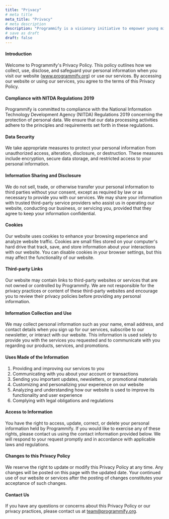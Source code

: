 ```yaml
---
title: "Privacy"
# meta title
meta_title: "Privacy"
# meta description
description: "Programmify is a visionary initiative to empower young minds through comprehensive IT education"
# save as draft
draft: false
---
```


#### Introduction
Welcome to Programmify's Privacy Policy. This policy outlines how we collect, use, disclose, and safeguard your personal information when you visit our website (www.programmify.org) or use our services. By accessing our website or using our services, you agree to the terms of this Privacy Policy.

#### Compliance with NITDA Regulations 2019
Programmify is committed to compliance with the National Information Technology Development Agency (NITDA) Regulations 2019 concerning the protection of personal data. We ensure that our data processing activities adhere to the principles and requirements set forth in these regulations.


#### Data Security

We take appropriate measures to protect your personal information from unauthorized access, alteration, disclosure, or destruction. These measures include encryption, secure data storage, and restricted access to your personal information.

#### Information Sharing and Disclosure

We do not sell, trade, or otherwise transfer your personal information to third parties without your consent, except as required by law or as necessary to provide you with our services. We may share your information with trusted third-party service providers who assist us in operating our website, conducting our business, or servicing you, provided that they agree to keep your information confidential.

#### Cookies
Our website uses cookies to enhance your browsing experience and analyze website traffic. Cookies are small files stored on your computer's hard drive that track, save, and store information about your interactions with our website. You can disable cookies in your browser settings, but this may affect the functionality of our website.

#### Third-party Links
Our website may contain links to third-party websites or services that are not owned or controlled by Programmify. We are not responsible for the privacy practices or content of these third-party websites and encourage you to review their privacy policies before providing any personal information.

#### Information Collection and Use

We may collect personal information such as your name, email address, and contact details when you sign up for our services, subscribe to our newsletter, or interact with our website. This information is used solely to provide you with the services you requested and to communicate with you regarding our products, services, and promotions.

#### Uses Made of the Information

1. Providing and improving our services to you
2. Communicating with you about your account or transactions
3. Sending you important updates, newsletters, or promotional materials
4. Customizing and personalizing your experience on our website
5. Analyzing and understanding how our website is used to improve its functionality and user experience
6. Complying with legal obligations and regulations

#### Access to Information
You have the right to access, update, correct, or delete your personal information held by Programmify. If you would like to exercise any of these rights, please contact us using the contact information provided below. We will respond to your request promptly and in accordance with applicable laws and regulations.

#### Changes to this Privacy Policy
We reserve the right to update or modify this Privacy Policy at any time. Any changes will be posted on this page with the updated date. Your continued use of our website or services after the posting of changes constitutes your acceptance of such changes.

#### Contact Us
If you have any questions or concerns about this Privacy Policy or our privacy practices, please contact us at team@programmify.org.
